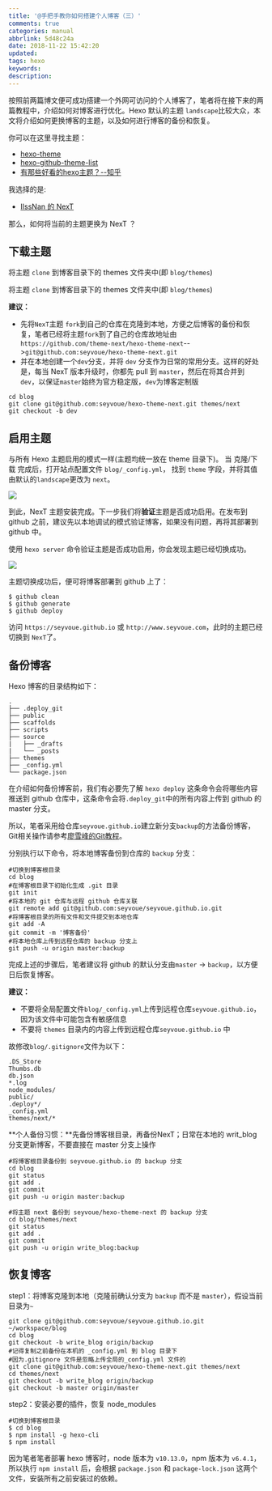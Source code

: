 ```yaml
---
title: '@手把手教你如何搭建个人博客（三）'
comments: true
categories: manual
abbrlink: 5d48c24a
date: 2018-11-22 15:42:20
updated:
tags: hexo
keywords:
description:
---
```


按照前两篇博文便可成功搭建一个外网可访问的个人博客了，笔者将在接下来的两篇教程中，介绍如何对博客进行优化。Hexo 默认的主题 `landscape`比较大众，本文将介绍如何更换博客的主题，以及如何进行博客的备份和恢复。

<!--more-->

你可以在这里寻找主题：

- [hexo-theme](https://hexo.io/themes/)
- [hexo-github-theme-list](https://github.com/hexojs/hexo/wiki/Themes)
- [有那些好看的hexo主题？--知乎](http://www.zhihu.com/question/24422335)

我选择的是:

- [IIssNan 的 NexT](http://theme-next.iissnan.com/getting-started.html)

那么，如何将当前的主题更换为 NexT ？

## 下载主题

将主题 `clone` 到博客目录下的 themes 文件夹中(即 `blog/themes`)

将主题 `clone` 到博客目录下的 themes 文件夹中(即 `blog/themes`)

**建议：**
- 先将`NexT`主题 `fork`到自己的仓库在克隆到本地，方便之后博客的备份和恢复，笔者已经将主题`fork`到了自己的仓库故地址由`https://github.com/theme-next/hexo-theme-next`-->`git@github.com:seyvoue/hexo-theme-next.git`
- 并在本地创建一个`dev`分支，并将 `dev` 分支作为日常的常用分支。这样的好处是，每当 NexT 版本升级时，你都先 pull 到 `master`，然后在将其合并到 `dev`，以保证`master`始终为官方稳定版，`dev`为博客定制版

```shell
cd blog
git clone git@github.com:seyvoue/hexo-theme-next.git themes/next
git checkout -b dev
```

## 启用主题

与所有 Hexo 主题启用的模式一样(主题均统一放在 theme 目录下)。 当 克隆/下载 完成后，打开站点配置文件 `blog/_config.yml`， 找到 `theme` 字段，并将其值由默认的`landscape`更改为 `next`。

![](http://ipic-markdown.oss-cn-shanghai.aliyuncs.com/blog/2017-08-06-Pasted_Image_07_08_2017__00_40.png)

到此，NexT 主题安装完成。下一步我们将**验证**主题是否成功启用。在发布到 github 之前，建议先以本地调试的模式验证博客，如果没有问题，再将其部署到 github 中。

使用 `hexo server` 命令验证主题是否成功启用，你会发现主题已经切换成功。

![](http://ipic-markdown.oss-cn-shanghai.aliyuncs.com/blog/2017-08-06-164700.jpg)

主题切换成功后，便可将博客部署到 github 上了：

```
$ github clean
$ github generate
$ github deploy
```

访问 `https://seyvoue.github.io` 或 `http://www.seyvoue.com`，此时的主题已经切换到 `NexT`了。

## 备份博客

Hexo 博客的目录结构如下：

```
.
├── .deploy_git
├── public
├── scaffolds
├── scripts
├── source
|   ├── _drafts
|   └── _posts
├── themes
├── _config.yml
└── package.json
```

在介绍如何备份博客前，我们有必要先了解 `hexo deploy` 这条命令会将哪些内容推送到 github 仓库中，这条命令会将`.deploy_git`中的所有内容上传到 github 的 master 分支。

所以，笔者采用给仓库`seyvoue.github.io`建立新分支`backup`的方法备份博客，Git相关操作请参考[廖雪峰的Git教程](https://www.liaoxuefeng.com/wiki/0013739516305929606dd18361248578c67b8067c8c017b000)。

分别执行以下命令，将本地博客备份到仓库的 `backup` 分支：
```shell
#切换到博客根目录
cd blog
#在博客根目录下初始化生成 .git 目录
git init
#将本地的 git 仓库与远程 github 仓库关联
git remote add git@github.com:seyvoue/seyvoue.github.io.git
#将博客根目录的所有文件和文件提交到本地仓库
git add -A
git commit -m '博客备份'
#将本地仓库上传到远程仓库的 backup 分支上
git push -u origin master:backup
```

完成上述的步骤后，笔者建议将 github 的默认分支由`master` -> `backup`，以方便日后恢复博客。

**建议：**
- 不要将全局配置文件`blog/_config.yml`上传到远程仓库`seyvoue.github.io`，因为该文件中可能包含有敏感信息
- 不要将 `themes` 目录内的内容上传到远程仓库`seyvoue.github.io` 中

故修改`blog/.gitignore`文件为以下：
```
.DS_Store
Thumbs.db
db.json
*.log
node_modules/
public/
.deploy*/
_config.yml
themes/next/*
```

**个人备份习惯：**先备份博客根目录，再备份NexT；日常在本地的 writ_blog 分支更新博客，不要直接在 master 分支上操作

```
#将博客根目录备份到 seyvoue.github.io 的 backup 分支
cd blog
git status
git add .
git commit
git push -u origin master:backup

#将主题 next 备份到 seyvoue/hexo-theme-next 的 backup 分支
cd blog/themes/next
git status
git add .
git commit
git push -u origin write_blog:backup
```

## 恢复博客

step1：将博客克隆到本地（克隆前确认分支为 `backup` 而不是 `master`），假设当前目录为`~`
```shell
git clone git@github.com:seyvoue/seyvoue.github.io.git ~/workspace/blog
cd blog
git checkout -b write_blog origin/backup
#记得复制之前备份在本机的 _config.yml 到 blog 目录下
#因为.gitignore 文件是忽略上传全局的_config.yml 文件的
git clone git@github.com:seyvoue/hexo-theme-next.git themes/next
cd themes/next
git checkout -b write_blog origin/backup
git checkout -b master origin/master
```

step2：安装必要的插件，恢复 node_modules
```shell
#切换到博客根目录
$ cd blog
$ npm install -g hexo-cli
$ npm install
```

因为笔者笔者部署 hexo 博客时，node 版本为 `v10.13.0`，npm 版本为 `v6.4.1`，所以执行 `npm install` 后，会根据 `package.json` 和 `package-lock.json` 这两个文件，安装所有之前安装过的依赖。

